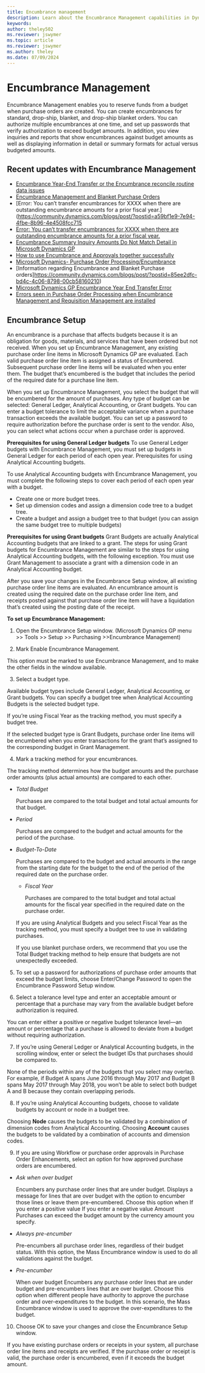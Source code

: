 ```yaml
---
title: Encumbrance management
description: Learn about the Encumbrance Management capabilities in Dynamics GP.
keywords: 
author: theley502
ms.reviewer: jswymer
ms.topic: article
ms.reviewer: jswymer
ms.author: theley
ms.date: 07/09/2024
---
```


# Encumbrance Management
Encumbrance Management enables you to reserve funds from a budget when purchase orders are created. You can create encumbrances for standard, drop-ship, blanket, and drop-ship blanket orders. You can authorize multiple encumbrances at one time, and set up passwords that verify authorization to exceed budget amounts. In addition, you view inquiries and reports that show encumbrances against budget amounts as well as displaying information in detail or summary formats for actual versus budgeted amounts.

## Recent updates with Encumbrance Management

- [Encumbrance Year-End Transfer or the Encumbrance reconcile routine data issues](https://community.dynamics.com/blogs/post/?postid=70bb2e70-82e6-4049-a3aa-b5a1b8a9afc0)
- [Encumbrance Management and Blanket Purchase Orders](https://community.dynamics.com/blogs/post/?postid=3b463b0a-ce74-4663-9fdd-ab8956d69c7f)
- [Error: You can’t transfer encumbrances for XXXX when there are outstanding encumbrance amounts for a prior fiscal year.](https://community.dynamics.com/blogs/post/?postid=a59bf1e9-7e94-4fbe-8b96-4e4508fcc715
- [Error: You can’t transfer encumbrances for XXXX when there are outstanding encumbrance amounts for a prior fiscal year.](https://github.com/theley502/msftdynamicsgpdocs/assets/43243051/59b7022d-e846-4144-8f34-72d9bb2ae8fd)
- [Encumbrance Summary Inquiry Amounts Do Not Match Detail in Microsoft Dynamics GP](https://community.dynamics.com/blogs/post/?postid=ee1f1afc-6c4b-48eb-b242-24ba8577698f)
- [How to use Encumbrance and Approvals together successfully](https://community.dynamics.com/blogs/post/?postid=a5e474e8-bc64-4316-924f-b3f98dad023a)
- [Microsoft Dynamics- Purchase Order Processing/Encumbrance](https://community.dynamics.com/blogs/post/?postid=faefd3c7-0068-4e5e-a5d6-4a168221ee51)
- [Information regarding Encumbrance and Blanket Purchase orders]https://community.dynamics.com/blogs/post/?postid=85ee2dfc-bd4c-4c06-8798-00cb58160210)
- [Microsoft Dynamics GP Encumbrance Year End Transfer Error](https://community.dynamics.com/blogs/post/?postid=3e311f09-b974-4b1a-8e9e-ec03ced203a8)
- [Errors seen in Purchase Order Processing when Encumbrance Management and Requisition Management are installed](https://community.dynamics.com/blogs/post/?postid=e16c0e9d-cd66-4ccb-8b31-985b3c83f7b2)

## Encumbrance Setup

An encumbrance is a purchase that affects budgets because it is an obligation for goods, materials, and services that have been ordered but not received. When you set up Encumbrance Management, any existing purchase order line items in Microsoft Dynamics GP are evaluated. Each valid purchase order line item is assigned a status of Encumbered. Subsequent purchase order line items will be evaluated when you enter them. The budget that’s encumbered is the budget that includes the period of the required date for a purchase line item.

When you set up Encumbrance Management, you select the budget that will be encumbered for the amount of purchases. Any type of budget can be selected: 
General Ledger, Analytical Accounting, or Grant budgets.
You can enter a budget tolerance to limit the acceptable variance when a purchase transaction exceeds the available budget. You can set up a password to require 
authorization before the purchase order is sent to the vendor. Also, you can select what actions occur when a purchase order is approved.

**Prerequisites for using General Ledger budgets**
To use General Ledger budgets with Encumbrance Management, you must set up budgets in General Ledger for each period of each open year.
Prerequisites for using Analytical Accounting budgets.

To use Analytical Accounting budgets with Encumbrance Management, you must complete the following steps to cover each period of each open year with a budget.  

- Create one or more budget trees.
- Set up dimension codes and assign a dimension code tree to a budget tree.
- Create a budget and assign a budget tree to that budget (you can assign the same budget tree to multiple budgets)

**Prerequisites for using Grant budgets**
Grant Budgets are actually Analytical Accounting budgets that are linked to a grant. 
The steps for using Grant budgets for Encumbrance Management are similar to the steps for using Analytical Accounting budgets, with the following exception. You must use Grant Management to associate a grant with a dimension code in an Analytical Accounting budget.

After you save your changes in the Encumbrance Setup window, all existing purchase order line items are evaluated. An encumbrance amount is created using the required date on the purchase order line item, and receipts posted against that purchase order line item will have a liquidation that’s created using the posting 
date of the receipt. 

**To set up Encumbrance Management:**
1. Open the Encumbrance Setup window.
(Microsoft Dynamics GP menu >> Tools >> Setup >> Purchasing >>Encumbrance Management)

2. Mark Enable Encumbrance Management.

  This option must be marked to use Encumbrance Management, and to make the other fields in the window available.

3. Select a budget type.

  Available budget types include General Ledger, Analytical Accounting, or Grant budgets. You can specify a budget tree when Analytical Accounting Budgets is the selected budget type. 

  If you’re using Fiscal Year as the tracking method, you must specify a budget tree.

  If the selected budget type is Grant Budgets, purchase order line items will be encumbered when you enter transactions for the grant that’s assigned to the corresponding budget in Grant Management. 

4. Mark a tracking method for your encumbrances.

  The tracking method determines how the budget amounts and the purchase order amounts (plus actual amounts) are compared to each other.

  - *Total Budget*

    Purchases are compared to the total budget and total actual amounts for that budget.

  - *Period*

    Purchases are compared to the budget and actual amounts for the period of the purchase.

- *Budget-To-Date*

    Purchases are compared to the budget and actual amounts in the range from the starting date for the budget to the end of the period of the required date on the purchase order. 

  - *Fiscal Year*

    Purchases are compared to the total budget and total actual amounts for the fiscal year specified in the required date on the purchase order. 

  If you are using Analytical Budgets and you select Fiscal Year as the tracking method, you must specify a budget tree to use in validating purchases. 

  If you use blanket purchase orders, we recommend that you use the Total Budget tracking method to help ensure that budgets are not unexpectedly exceeded.

5. To set up a password for authorizations of purchase order amounts that exceed the budget limits, choose Enter/Change Password to open the Encumbrance 
Password Setup window. 

6. Select a tolerance level type and enter an acceptable amount or percentage that a purchase may vary from the available budget before authorization is required.

  You can enter either a positive or negative budget tolerance level—an amount or percentage that a purchase is allowed to deviate from a budget without requiring authorization. 

7. If you’re using General Ledger or Analytical Accounting budgets, in the scrolling window, enter or select the budget IDs that purchases should be compared to.

  None of the periods within any of the budgets that you select may overlap. For example, if Budget A spans June 2016 through May 2017 and Budget B spans May 2017 through May 2018, you won’t be able to select both budget A and B because they contain overlapping periods. 

8. If you’re using Analytical Accounting budgets, choose to validate budgets by account or node in a budget tree.

  Choosing **Node** causes the budgets to be validated by a combination of dimension codes from Analytical Accounting. Choosing **Account** causes the budgets to be validated by a combination of 
accounts and dimension codes. 

9. If you are using Workflow or purchase order approvals in Purchase Order Enhancements, select an option for how approved purchase orders are 
encumbered.

- *Ask when over budget*

  Encumbers any purchase order lines that are under budget. Displays a message for lines that are over budget with the option to encumber those lines or leave them pre-encumbered. Choose this option when If you enter a positive value If you enter a negative value Amount Purchases can exceed the budget amount by the currency amount you specify.

- *Always pre-encumber*

  Pre-encumbers all purchase order lines, regardless of their budget status. With this option, the Mass Encumbrance window is used to do all validations against the budget.

- *Pre-encumber*

  When over budget Encumbers any purchase order lines that are under budget and pre-encumbers lines that are over budget. Choose this option when different people have authority to approve the purchase order 
and over-expenditures to the budget. In this scenario, the Mass Encumbrance window is used to approve the over-expenditures to the budget.

10. Choose OK to save your changes and close the Encumbrance Setup window.

If you have existing purchase orders or receipts in your system, all purchase order line items and receipts are verified. If the purchase order or receipt is valid, the purchase order is encumbered, even if it exceeds the budget amount. 


<!--## See also-->

